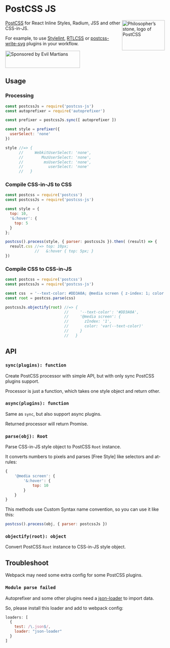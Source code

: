 # PostCSS JS

<img align="right" width="135" height="95"
     title="Philosopher’s stone, logo of PostCSS"
     src="https://postcss.org/logo-leftp.svg">

[PostCSS] for React Inline Styles, Radium, JSS and other CSS-in-JS.

For example, to use [Stylelint], [RTLCSS] or [postcss-write-svg] plugins
in your workflow.

<a href="https://evilmartians.com/?utm_source=postcss-js">
  <img src="https://evilmartians.com/badges/sponsored-by-evil-martians.svg"
       alt="Sponsored by Evil Martians" width="236" height="54">
</a>

[postcss-write-svg]: https://github.com/jonathantneal/postcss-write-svg
[Stylelint]:         https://github.com/stylelint/stylelint
[PostCSS]:           https://github.com/postcss/postcss
[RTLCSS]:            https://github.com/MohammadYounes/rtlcss


## Usage

### Processing

```js
const postcssJs = require('postcss-js')
const autoprefixer = require('autoprefixer')

const prefixer = postcssJs.sync([ autoprefixer ])

const style = prefixer({
  userSelect: 'none'
})

style //=> {
      //     WebkitUserSelect: 'none',
      //        MozUserSelect: 'none',
      //         msUserSelect: 'none',
      //           userSelect: 'none'
      //   }
```


### Compile CSS-in-JS to CSS

```js
const postcss = require('postcss')
const postcssJs = require('postcss-js')

const style = {
  top: 10,
  '&:hover': {
    top: 5
  }
};

postcss().process(style, { parser: postcssJs }).then( (result) => {
  result.css //=> top: 10px;
             //   &:hover { top: 5px; }
})
```


### Compile CSS to CSS-in-JS

```js
const postcss = require('postcss')
const postcssJs = require('postcss-js')

const css  = '--text-color: #DD3A0A; @media screen { z-index: 1; color: var(--text-color) }'
const root = postcss.parse(css)

postcssJs.objectify(root) //=> {
                          //     '--text-color': '#DD3A0A',
                          //     '@media screen': {
                          //       zIndex: '1',
                          //       color: 'var(--text-color)'
                          //     }
                          //   }
```


## API

### `sync(plugins): function`

Create PostCSS processor with simple API, but with only sync PostCSS plugins
support.

Processor is just a function, which takes one style object and return other.


### `async(plugins): function`

Same as `sync`, but also support async plugins.

Returned processor will return Promise.


### `parse(obj): Root`

Parse CSS-in-JS style object to PostCSS `Root` instance.

It converts numbers to pixels and parses
[Free Style] like selectors and at-rules:

```js
{
    '@media screen': {
        '&:hover': {
            top: 10
        }
    }
}
```

This methods use Custom Syntax name convention, so you can use it like this:

```js
postcss().process(obj, { parser: postcssJs })
```


### `objectify(root): object`

Convert PostCSS `Root` instance to CSS-in-JS style object.


## Troubleshoot

Webpack may need some extra config for some PostCSS plugins.


### `Module parse failed`

Autoprefixer and some other plugins
need a [json-loader](https://github.com/webpack/json-loader) to import data.

So, please install this loader and add to webpack config:

```js
loaders: [
  {
    test: /\.json$/,
    loader: "json-loader"
  }
]
```
